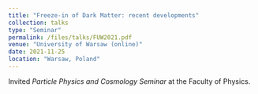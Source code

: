 ```yaml
---
title: "Freeze-in of Dark Matter: recent developments"
collection: talks
type: "Seminar"
permalink: /files/talks/FUW2021.pdf
venue: "University of Warsaw (online)"
date: 2021-11-25
location: "Warsaw, Poland"
---
```


Invited _Particle Physics and Cosmology Seminar_ at the Faculty of Physics.
